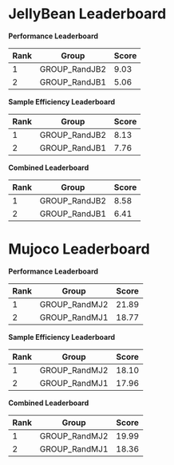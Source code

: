 # JellyBean Leaderboard

**Performance Leaderboard**

|Rank      |Group     |Score     |
|----------|----------|----------|
|1      |GROUP_RandJB2     |9.03     |
|2      |GROUP_RandJB1     |5.06     |


**Sample Efficiency Leaderboard**

|Rank      |Group     |Score     |
|----------|----------|----------|
|1      |GROUP_RandJB2     |8.13     |
|2      |GROUP_RandJB1     |7.76     |


**Combined Leaderboard**

|Rank      |Group     |Score     |
|----------|----------|----------|
|1      |GROUP_RandJB2     |8.58     |
|2      |GROUP_RandJB1     |6.41     |


# Mujoco Leaderboard

**Performance Leaderboard**

|Rank      |Group     |Score     |
|----------|----------|----------|
|1      |GROUP_RandMJ2     |21.89     |
|2      |GROUP_RandMJ1     |18.77     |


**Sample Efficiency Leaderboard**

|Rank      |Group     |Score     |
|----------|----------|----------|
|1      |GROUP_RandMJ2     |18.10     |
|2      |GROUP_RandMJ1     |17.96     |


**Combined Leaderboard**

|Rank      |Group     |Score     |
|----------|----------|----------|
|1      |GROUP_RandMJ2     |19.99     |
|2      |GROUP_RandMJ1     |18.36     |


